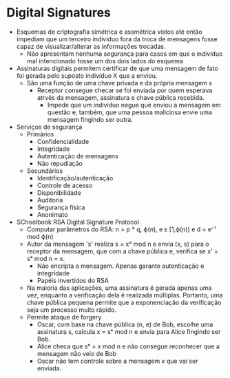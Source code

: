 # Digital Signatures
- Esquemas de criptografia simétrica e assmétrica vistos até
então impediam que um terceiro indivíduo fora da troca de mensagens
fosse capaz de visualizar/alterar as informações trocadas.
    - Não apresentam nenhuma segurança para casos em que o indivíduo
    mal intencionado fosse um dos dois lados do esquema
- Assinaturas digitais permitem certificar de que uma mensagem 
de fato foi gerada pelo suposto indivíduo X que a enviou.
    - São uma função de uma chave privada e da própria mensagem x
        - Receptor consegue checar se foi enviada por quem esperava
        atrvés da mensagem, assinatura e chave pública recebida.
            - Impede que um indivíduo negue que enviou a mensagem
            em questão e, também, que uma pessoa maliciosa envie
            uma mensagem fingindo ser outra.
- Serviços de segurança
    - Primários
        - Confidencialidade
        - Integridade
        - Autenticação de mensagens
        - Não repudiação
    - Secundários
        - Identificação/autenticação
        - Controle de acesso
        - Disponibilidade
        - Auditoria
        - Segurança física
        - Anonimato
- SChoolbook RSA Digital Signature Protocol
    - Computar parâmetros do RSA: n = p * q, ϕ(n), e ε [1,ϕ(n)) 
    e d = e⁻¹ mod ϕ(n)
    - Autor da mensagem 'x' realiza s = xᵈ mod n e envia (x, s) para
    o receptor da mensagem, que com a chave pública e, verifica se
    x' = sᵉ mod n = x.
        - Não encripta a mensagem. Apenas garante autenticação e 
        integridade
        - Papéis invertidos do RSA
    - Na maioria das aplicações, uma assinatura é gerada apenas uma vez,
    enquanto a verificação dela é realizada múltiplas. Portanto, uma 
    chave pública pequena permite que a exponenciação da verificação
    seja um processo muito rápido.
    - Permite ataque de forgery
        - Oscar, com base na chave pública (n, e) de Bob, escolhe uma 
        assinatura s, calcula x = sᵉ mod n e envia para Alice fingindo
        ser Bob. 
        - Alice checa que sᵉ = x mod n e não consegue reconhecer que a 
        mensagem não veio de Bob
        - Oscar não tem controle sobre a mensagem x que vai ser enviada.
